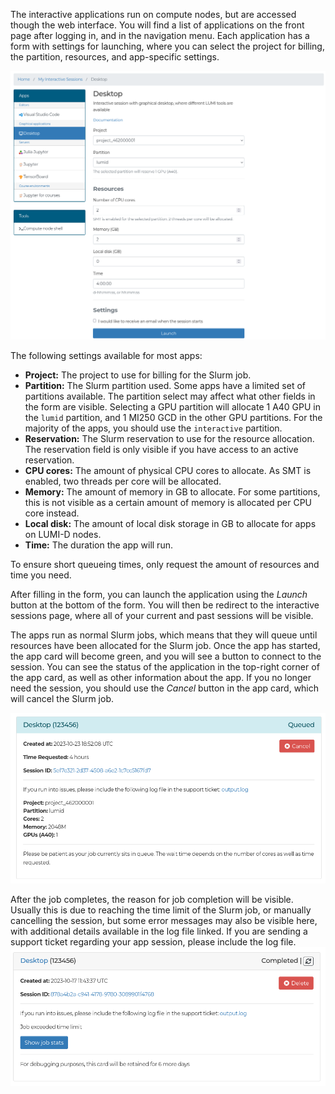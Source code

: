 The interactive applications run on compute nodes, but are accessed though the web interface.
You will find a list of applications on the front page after logging in, and in the navigation menu.
Each application has a form with settings for launching, where you can select the project for billing, the partition, resources, and app-specific settings.

![](../../assets/images/wwwLumiDesktop.png)

The following settings available for most apps:

- **Project:** The project to use for billing for the Slurm job.
- **Partition:** The Slurm partition used.
    Some apps have a limited set of partitions available.
    The partition select may affect what other fields in the form are visible.
    Selecting a GPU partition will allocate 1 A40 GPU in the `lumid` partition, and 1 MI250 GCD in the other GPU partitions.
    For the majority of the apps, you should use the `interactive` partition.
- **Reservation:** The Slurm reservation to use for the resource allocation.
    The reservation field is only visible if you have access to an active reservation.
- **CPU cores:** The amount of physical CPU cores to allocate.
    As SMT is enabled, two threads per core will be allocated.
- **Memory:** The amount of memory in GB to allocate.
    For some partitions, this is not visible as a certain amount of memory is allocated per CPU core instead.
- **Local disk:** The amount of local disk storage in GB to allocate for apps on LUMI-D nodes.
- **Time:** The duration the app will run.

To ensure short queueing times, only request the amount of resources and time you need.

After filling in the form, you can launch the application using the *Launch* button at the bottom of the form.
You will then be redirect to the interactive sessions page, where all of your current and past sessions will be visible.

The apps run as normal Slurm jobs, which means that they will queue until resources have been allocated for the Slurm job.
Once the app has started, the app card will become green, and you will see a button to connect to the session.
You can see the status of the application in the top-right corner of the app card, as well as other information about the app.
If you no longer need the session, you should use the *Cancel* button in the app card, which will cancel the Slurm job.

![](../../assets/images/wwwLumiCardQueue.png)

After the job completes, the reason for job completion will be visible.
Usually this is due to reaching the time limit of the Slurm job, or manually cancelling the session, but some error messages may also be visible here, with additional details available in the log file linked.
If you are sending a support ticket regarding your app session, please include the log file.
![](../../assets/images/wwwLumiCardTimeout.png)
